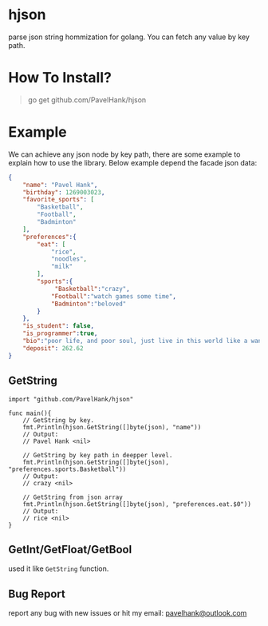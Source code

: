 # hjson
parse json string hommization for golang. You can fetch any value by key path. 

# How To Install?

> go get github.com/PavelHank/hjson

# Example

We can achieve any json node by key path, there are some example to explain how to use the library. Below example depend the facade json data:

```json
{
    "name": "Pavel Hank",
    "birthday": 1269003023,
    "favorite_sports": [
        "Basketball",
        "Football",
        "Badminton"
    ],
    "preferences":{
        "eat": [
            "rice",
            "noodles",
            "milk"
        ],
        "sports":{
             "Basketball":"crazy",
            "Football":"watch games some time",
            "Badminton":"beloved"
        }
    },
    "is_student": false,
    "is_programmer":true,
    "bio":"poor life, and poor soul, just live in this world like a wanderer, no one pays attention, no one knows",
    "deposit": 262.62
}
```

## GetString

```console
import "github.com/PavelHank/hjson"

func main(){
    // GetString by key.
    fmt.Println(hjson.GetString([]byte(json), "name"))
    // Output:
    // Pavel Hank <nil>

    // GetString by key path in deepper level.
    fmt.Println(hjson.GetString([]byte(json), "preferences.sports.Basketball"))
    // Output:
    // crazy <nil>

    // GetString from json array
    fmt.Println(hjson.GetString([]byte(json), "preferences.eat.$0"))
    // Output:
    // rice <nil>
}
```

## GetInt/GetFloat/GetBool
used it like `GetString` function.

## Bug Report
report any bug with new issues or hit my email: pavelhank@outlook.com